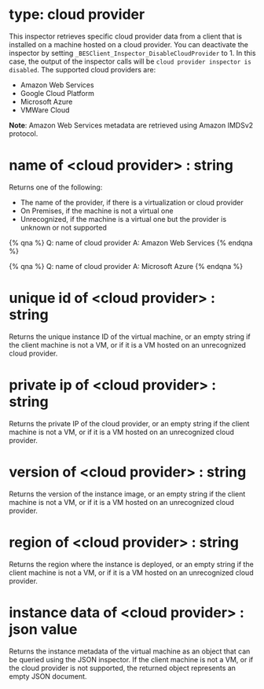 # type: cloud provider

This inspector retrieves specific cloud provider data from a client that is installed on a machine hosted on a cloud provider. You can deactivate the inspector by setting `_BESClient_Inspector_DisableCloudProvider` to 1. In this case, the output of the inspector calls will be `cloud provider inspector is disabled`.
The supported cloud providers are:
* Amazon Web Services
* Google Cloud Platform
* Microsoft Azure
* VMWare Cloud

**Note**: Amazon Web Services metadata are retrieved using Amazon IMDSv2 protocol.

# name of &lt;cloud provider&gt; : string

Returns one of the following:
- The name of the provider, if there is a virtualization or cloud provider
- On Premises, if the machine is not a virtual one
- Unrecognized, if the machine is a virtual one but the provider is unknown or not supported

{% qna %}
Q: name of cloud provider
A: Amazon Web Services
{% endqna %}

{% qna %}
Q: name of cloud provider
A: Microsoft Azure
{% endqna %}

# unique id of &lt;cloud provider&gt; : string

Returns the unique instance ID of the virtual machine, or an empty string if the client machine is not a VM, or if it is a VM hosted on an unrecognized cloud provider. 

# private ip of &lt;cloud provider&gt; : string

Returns the private IP of the cloud provider, or an empty string if the client machine is not a VM, or if it is a VM hosted on an unrecognized cloud provider.

# version of &lt;cloud provider&gt; : string

Returns the version of the instance image, or an empty string if the client machine is not a VM, or if it is a VM hosted on an unrecognized cloud provider.

# region of &lt;cloud provider&gt; : string

Returns the region where the instance is deployed, or an empty string if the client machine is not a VM, or if it is a VM hosted on an unrecognized cloud provider.

# instance data of &lt;cloud provider&gt; : json value

Returns the instance metadata of the virtual machine as an object that can be queried using the JSON inspector. If the client machine is not a VM, or if the cloud provider is not supported, the returned object represents an empty JSON document.

